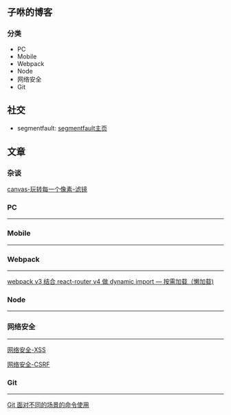 子咻的博客
---
### 分类
 - PC
 - Mobile
 - Webpack
 - Node
 - 网络安全
 - Git

社交
----
- segmentfault: [segmentfault主页](https://segmentfault.com/u/killpigdao)

文章
---

### 杂谈
[canvas-玩转每一个像素-滤镜](https://github.com/CodeLittlePrince/blog/issues/4)

### PC
---

### Mobile
---

### Webpack
---
[webpack v3 结合 react-router v4 做 dynamic import — 按需加载（懒加载)](https://github.com/CodeLittlePrince/blog/issues/3)

### Node
---

### 网络安全
---
[网络安全-XSS](https://github.com/CodeLittlePrince/blog/issues/2)

[网络安全-CSRF](https://github.com/CodeLittlePrince/blog/issues/6)

### Git
---
[Git 面对不同的场景的命令使用](https://github.com/CodeLittlePrince/blog/issues/1)
